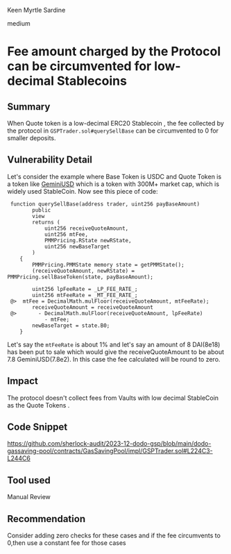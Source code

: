 Keen Myrtle Sardine

medium

# Fee amount charged by the Protocol can be circumvented for low-decimal Stablecoins

## Summary
When Quote token is a low-decimal ERC20 Stablecoin , the fee collected by the protocol in `GSPTrader.sol#querySellBase` can be circumvented to 0 for smaller deposits.
## Vulnerability Detail
Let's consider the example where Base Token is USDC and Quote Token is a token like [GeminiUSD](https://etherscan.io/token/0x056Fd409E1d7A124BD7017459dFEa2F387b6d5Cd) which is a token with 300M+ market cap, which is widely used StableCoin. 
Now see this piece of code:
```solidity
 function querySellBase(address trader, uint256 payBaseAmount)
        public
        view
        returns (
            uint256 receiveQuoteAmount,
            uint256 mtFee,
            PMMPricing.RState newRState,
            uint256 newBaseTarget
        )
    {
        PMMPricing.PMMState memory state = getPMMState();
        (receiveQuoteAmount, newRState) = PMMPricing.sellBaseToken(state, payBaseAmount);

        uint256 lpFeeRate = _LP_FEE_RATE_;
        uint256 mtFeeRate = _MT_FEE_RATE_;
 @>  mtFee = DecimalMath.mulFloor(receiveQuoteAmount, mtFeeRate);
        receiveQuoteAmount = receiveQuoteAmount
 @>       - DecimalMath.mulFloor(receiveQuoteAmount, lpFeeRate)
            - mtFee;
        newBaseTarget = state.B0;
    }
```
Let's say the `mtFeeRate` is about 1% and let's say an amount of 8 DAI(8e18) has been put to sale which would give the receiveQuoteAmount to be about 7.8 GeminiUSD(7.8e2). In this case the fee calculated will be round to zero.

## Impact
The protocol doesn't collect fees from Vaults with low decimal StableCoin as the Quote Tokens .
## Code Snippet
https://github.com/sherlock-audit/2023-12-dodo-gsp/blob/main/dodo-gassaving-pool/contracts/GasSavingPool/impl/GSPTrader.sol#L224C3-L244C6
## Tool used
Manual Review

## Recommendation
Consider adding zero checks for these cases and if the fee circumvents to 0,then use a constant fee for those cases